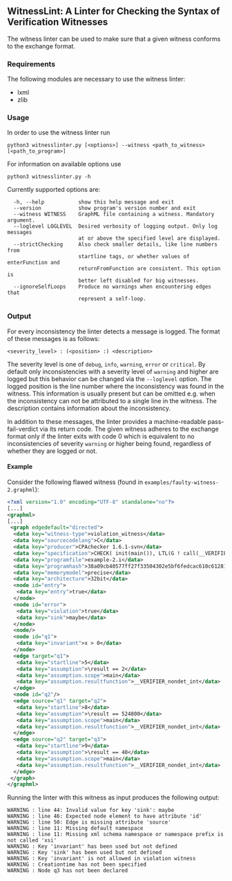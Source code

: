 <!--
This file is part of sv-witnesses repository: https://github.com/sosy-lab/sv-witnesses

SPDX-FileCopyrightText: 2020 Dirk Beyer <https://www.sosy-lab.org>

SPDX-License-Identifier: Apache-2.0
-->

## WitnessLint: A Linter for Checking the Syntax of Verification Witnesses

The witness linter can be used to make sure that a given witness conforms to the exchange format.

### Requirements

The following modules are necessary to use the witness linter:

- lxml
- zlib

### Usage

In order to use the witness linter run

```
python3 witnesslinter.py [<options>] --witness <path_to_witness> [<path_to_program>]
```

For information on available options use

```
python3 witnesslinter.py -h
```

Currently supported options are:

```
  -h, --help           show this help message and exit
  --version            show program's version number and exit
  --witness WITNESS    GraphML file containing a witness. Mandatory argument.
  --loglevel LOGLEVEL  Desired verbosity of logging output. Only log messages
                       at or above the specified level are displayed.
  --strictChecking     Also check smaller details, like line numbers from
                       startline tags, or whether values of enterFunction and
                       returnFromFunction are consistent. This option is
                       better left disabled for big witnesses.
  --ignoreSelfLoops    Produce no warnings when encountering edges that
                       represent a self-loop.
```

### Output

For every inconsistency the linter detects a message is logged. The format of these messages is as follows:

```
<severity_level> : (<position> :) <description>
```

The severity level is one of ``debug``, ``info``, ``warning``, ``error`` or ``critical``. By default only inconsistencies with a severity level of ``warning`` and higher are logged but this behavior can be changed via the ``--loglevel`` option.
The logged position is the line number where the inconsistency was found in the witness. This information is usually present but can be omitted e.g. when the inconsistency can not be attributed to a single line in the witness.
The description contains information about the inconsistency.

In addition to these messages, the linter provides a machine-readable pass-fail-verdict via its return code. The given witness adheres to the exchange format only if the linter exits with code 0 which is equivalent to no inconsistencies of severity ``warning`` or higher being found, regardless of whether they are logged or not.

#### Example

Consider the following flawed witness (found in ``examples/faulty-witness-2.graphml``):

```xml
<?xml version="1.0" encoding="UTF-8" standalone="no"?>
[...]
<graphml>
[...]
 <graph edgedefault="directed">
  <data key="witness-type">violation_witness</data>
  <data key="sourcecodelang">C</data>
  <data key="producer">CPAchecker 1.6.1-svn</data>
  <data key="specification">CHECK( init(main()), LTL(G ! call(__VERIFIER_error())) )</data>
  <data key="programfile">example-2.i</data>
  <data key="programhash">38a09cb40577ff27f33504302e5bf6fedcac610c6128114db6fbf6c2967c47de</data>
  <data key="memorymodel">precise</data>
  <data key="architecture">32bit</data>
  <node id="entry">
   <data key="entry">true</data>
  </node>
  <node id="error">
   <data key="violation">true</data>
   <data key="sink">maybe</data>
  </node>
  <node/>
  <node id="q1">
   <data key="invariant">x > 0</data>
  </node>
  <edge target="q1">
   <data key="startline">5</data>
   <data key="assumption">\result == 2</data>
   <data key="assumption.scope">main</data>
   <data key="assumption.resultfunction">__VERIFIER_nondet_int</data>
  </edge>
  <node id="q2"/>
  <edge source="q1" target="q2">
   <data key="startline">8</data>
   <data key="assumption">\result == 524800</data>
   <data key="assumption.scope">main</data>
   <data key="assumption.resultfunction">__VERIFIER_nondet_int</data>
  </edge>
  <edge source="q2" target="q3">
   <data key="startline">9</data>
   <data key="assumption">\result == 40</data>
   <data key="assumption.scope">main</data>
   <data key="assumption.resultfunction">__VERIFIER_nondet_int</data>
  </edge>
 </graph>
</graphml>
```

Running the linter with this witness as input produces the following output:

```
WARNING : line 44: Invalid value for key 'sink': maybe
WARNING : line 46: Expected node element to have attribute 'id'
WARNING : line 50: Edge is missing attribute 'source'
WARNING : line 11: Missing default namespace
WARNING : line 11: Missing xml schema namespace or namespace prefix is not called 'xsi'
WARNING : Key 'invariant' has been used but not defined
WARNING : Key 'sink' has been used but not defined
WARNING : Key 'invariant' is not allowed in violation witness
WARNING : Creationtime has not been specified
WARNING : Node q3 has not been declared
```
